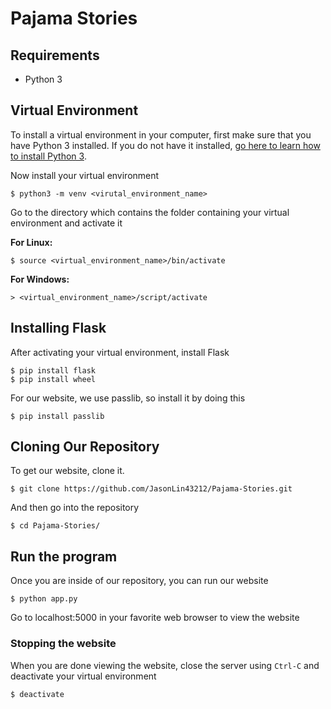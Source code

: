# Pajama Stories

## Requirements
* Python 3 <br>

## Virtual Environment
To install a virtual environment in your computer, first make sure that you have Python 3 installed. If you do not have it installed, [go here to learn how to install Python 3](https://realpython.com/installing-python/).

Now install your virtual environment
```
$ python3 -m venv <virutal_environment_name>
```
Go to the directory which contains the folder containing your virtual environment and activate it

**For Linux:**
```
$ source <virtual_environment_name>/bin/activate
```
**For Windows:**
```
> <virtual_environment_name>/script/activate
```

## Installing Flask
After activating your virtual environment, install Flask
```
$ pip install flask
$ pip install wheel
```
For our website, we use passlib, so install it by doing this
```
$ pip install passlib
```
## Cloning Our Repository
To get our website, clone it.
```
$ git clone https://github.com/JasonLin43212/Pajama-Stories.git
```
And then go into the repository
```
$ cd Pajama-Stories/
```
## Run the program
Once you are inside of our repository, you can run our website
```
$ python app.py
```
Go to localhost:5000 in your favorite web browser to view the website

### Stopping the website
When you are done viewing the website, close the server using `Ctrl-C` and deactivate your virtual environment
```
$ deactivate
```

